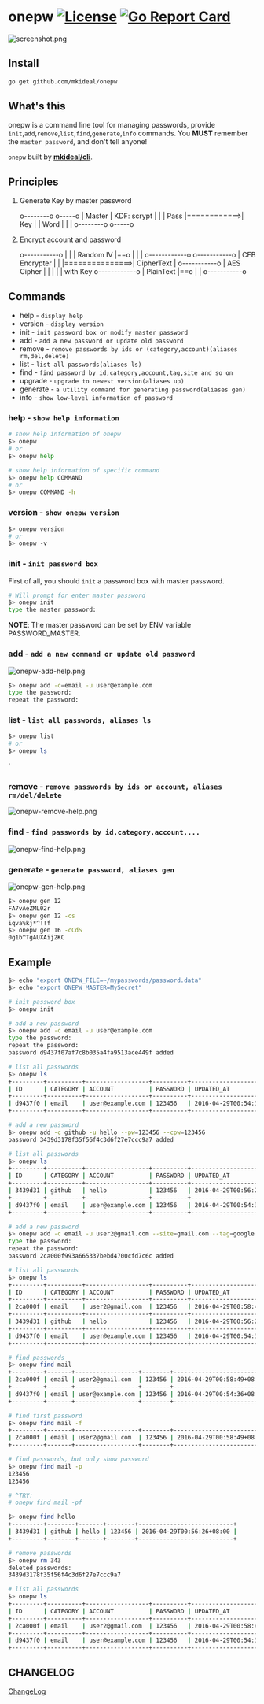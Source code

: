 # onepw [![License](http://img.shields.io/badge/license-mit-blue.svg?style=flat-square)](https://raw.githubusercontent.com/mkideal/onepw/master/LICENSE) [![Go Report Card](https://goreportcard.com/badge/github.com/mkideal/onepw)](https://goreportcard.com/report/github.com/mkideal/onepw)

![screenshot.png](http://www.mkideal.com/images/onepw-screenshot.png)

## Install

```sh
go get github.com/mkideal/onepw
```

## What's this
onepw is a command line tool for managing passwords, provide `init`,`add`,`remove`,`list`,`find`,`generate`,`info` commands. You **MUST** remember the `master password`, and don't tell anyone!

`onepw` built by [**mkideal/cli**](https://github.com/mkideal/cli).

## Principles

1) Generate Key by master password

	o--------o             o-----o
	| Master | KDF: scrypt |     |
	| Pass   |============>| Key |
	| Word   |             |     |
	o--------o             o-----o

2) Encrypt account and password

	o-----------o
	|           |
	| Random IV |==o
	|           |  |                o------------o
	o-----------o  | CFB Encrypter  |            |
                   |===============>| CipherText |
	o-----------o  | AES Cipher     |            |
	|           |  | with Key       o------------o
	| PlainText |==o
	|           |
	o-----------o

## Commands

* help - `display help`
* version - `display version`
* init - `init password box or modify master password`
* add - `add a new password or update old password`
* remove - `remove passwords by ids or (category,account)(aliases rm,del,delete)`
* list - `list all passwords(aliases ls)`
* find - `find password by id,category,account,tag,site and so on`
* upgrade - `upgrade to newest version(aliases up)`
* generate - `a utility command for generating password(aliases gen)`
* info - `show low-level information of password`

### help - `show help information`

```sh
# show help information of onepw
$> onepw
# or
$> onepw help

# show help information of specific command
$> onepw help COMMAND
# or
$> onepw COMMAND -h
```

### version - `show onepw version`

```sh
$> onepw version
# or
$> onepw -v
```

### init - `init password box`
First of all, you should `init` a password box with master password.

```sh
# Will prompt for enter master password
$> onepw init
type the master password:
```

**NOTE**: The master password can be set by ENV variable PASSWORD_MASTER.

### add - `add a new command or update old password`

![onepw-add-help.png](http://www.mkideal.com/images/onepw-add-help.png)

```sh
$> onepw add -c=email -u user@example.com
type the password:
repeat the password:
```

### list - `list all passwords, aliases ls`

```sh
$> onepw list
# or
$> onepw ls
```
`
### remove - `remove passwords by ids or account, aliases rm/del/delete`

![onepw-remove-help.png](http://www.mkideal.com/images/onepw-remove-help.png)

### find - `find passwords by id,category,account,...`

![onepw-find-help.png](http://www.mkideal.com/images/onepw-find-help.png)

### generate - `generate password, aliases gen`

![onepw-gen-help.png](http://www.mkideal.com/images/onepw-gen-help.png)

```sh
$> onepw gen 12
FA7vAeZML02r
$> onepw gen 12 -cs
iqva%kj*^!!f
$> onepw gen 16 -cCdS
0g1b^TgAUXAij2KC
```

## Example

```sh
$> echo "export ONEPW_FILE=~/mypasswords/password.data"
$> echo "export ONEPW_MASTER=MySecret"

# init password box
$> onepw init

# add a new password
$> onepw add -c email -u user@example.com
type the password: 
repeat the password: 
password d9437f07af7c8b035a4fa9513ace449f added

# list all passwords
$> onepw ls
+---------+----------+------------------+----------+---------------------------+
| ID      | CATEGORY | ACCOUNT          | PASSWORD | UPDATED_AT                |
+---------+----------+------------------+----------+---------------------------+
| d9437f0 | email    | user@example.com | 123456   | 2016-04-29T00:54:36+08:00 |
+---------+----------+------------------+----------+---------------------------+

# add a new password
$> onepw add -c github -u hello --pw=123456 --cpw=123456
password 3439d3178f35f56f4c3d6f27e7ccc9a7 added

# list all passwords
$> onepw ls
+---------+----------+------------------+----------+---------------------------+
| ID      | CATEGORY | ACCOUNT          | PASSWORD | UPDATED_AT                |
+---------+----------+------------------+----------+---------------------------+
| 3439d31 | github   | hello            | 123456   | 2016-04-29T00:56:26+08:00 |
+---------+----------+------------------+----------+---------------------------+
| d9437f0 | email    | user@example.com | 123456   | 2016-04-29T00:54:36+08:00 |
+---------+----------+------------------+----------+---------------------------+

# add a new password
$> onepw add -c email -u user2@gmail.com --site=gmail.com --tag=google
type the password:
repeat the password:
password 2ca000f993a665337bebd4700cfd7c6c added

# list all passwords
$> onepw ls
+---------+----------+------------------+----------+---------------------------+
| ID      | CATEGORY | ACCOUNT          | PASSWORD | UPDATED_AT                |
+---------+----------+------------------+----------+---------------------------+
| 2ca000f | email    | user2@gmail.com  | 123456   | 2016-04-29T00:58:49+08:00 |
+---------+----------+------------------+----------+---------------------------+
| 3439d31 | github   | hello            | 123456   | 2016-04-29T00:56:26+08:00 |
+---------+----------+------------------+----------+---------------------------+
| d9437f0 | email    | user@example.com | 123456   | 2016-04-29T00:54:36+08:00 |
+---------+----------+------------------+----------+---------------------------+

# find passwords
$> onepw find mail
+---------+-------+------------------+--------+---------------------------+
| 2ca000f | email | user2@gmail.com  | 123456 | 2016-04-29T00:58:49+08:00 |
+---------+-------+------------------+--------+---------------------------+
| d9437f0 | email | user@example.com | 123456 | 2016-04-29T00:54:36+08:00 |
+---------+-------+------------------+--------+---------------------------+

# find first password
$> onepw find mail -f
+---------+-------+------------------+--------+---------------------------+
| 2ca000f | email | user2@gmail.com  | 123456 | 2016-04-29T00:58:49+08:00 |
+---------+-------+------------------+--------+---------------------------+

# find passwords, but only show password
$> onepw find mail -p
123456
123456

# ^TRY:
# onepw find mail -pf

$> onepw find hello
+---------+--------+-------+--------+---------------------------+
| 3439d31 | github | hello | 123456 | 2016-04-29T00:56:26+08:00 |
+---------+--------+-------+--------+---------------------------+

# remove passwords
$> onepw rm 343
deleted passwords:
3439d3178f35f56f4c3d6f27e7ccc9a7

# list all passwords
$> onepw ls
+---------+----------+------------------+----------+---------------------------+
| ID      | CATEGORY | ACCOUNT          | PASSWORD | UPDATED_AT                |
+---------+----------+------------------+----------+---------------------------+
| 2ca000f | email    | user2@gmail.com  | 123456   | 2016-04-29T00:58:49+08:00 |
+---------+----------+------------------+----------+---------------------------+
| d9437f0 | email    | user@example.com | 123456   | 2016-04-29T00:54:36+08:00 |
+---------+----------+------------------+----------+---------------------------+
```

## CHANGELOG

[ChangeLog](https://github.com/mkideal/onepw/blob/master/CHANGELOG.md)
